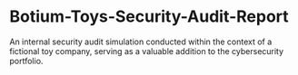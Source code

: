 # Botium-Toys-Security-Audit-Report
An internal security audit simulation conducted within the context of a fictional toy company, serving as a valuable addition to the cybersecurity portfolio.
